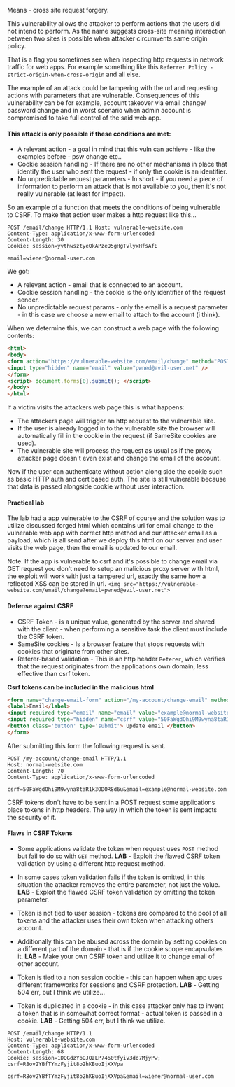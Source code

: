 Means - cross site request forgery.

This vulnerability allows the attacker to perform actions that the users did not intend to perform.
As the name suggests cross-site meaning interaction between two sites is possible when attacker circumvents same origin policy.

That is a flag you sometimes see when inspecting http requests in network traffic for web apps.
For example something like this `Referrer Policy - strict-origin-when-cross-origin` and all else.

The example of an attack could be tampering with the url and requesting actions with parameters that are vulnerable.
Consequences of this vulnerability can be for example, account takeover via email change/ password change and in worst scenario when admin account is compromised to take full control of the said web app.


#### This attack is only possible if these conditions are met:

- A relevant action - a goal in mind that this vuln can achieve - like the examples before - psw change etc..
- Cookie session handling - If there are no other mechanisms in place that identify the user who sent the request - if only the cookie is an identifier.
- No unpredictable request parameters - In short - if you need a piece of information to perform an attack that is not available to you, then it's not really vulnerable (at least for impact).


So an example of a function that meets the conditions of being vulnerable to CSRF.
To make that action user makes a http request like this...

```http
POST /email/change HTTP/1.1 Host: vulnerable-website.com 
Content-Type: application/x-www-form-urlencoded
Content-Length: 30
Cookie: session=yvthwsztyeQkAPzeQ5gHgTvlyxHfsAfE

email=wiener@normal-user.com
```

We got:
- A relevant action - email that is connected to an account.
- Cookie session handling - the cookie is the only identifier of the request sender.
- No unpredictable request params - only the email is a request parameter - in this case we choose a new email to attach to the account (i think).


When we determine this, we can construct a web page with the following contents:
```html
<html>
<body>
<form action="https://vulnerable-website.com/email/change" method="POST">
<input type="hidden" name="email" value="pwned@evil-user.net" />
</form>
<script> document.forms[0].submit(); </script> 
</body>
</html>
```

If a victim visits the attackers web page this is what happens:
- The attackers page will trigger an http request to the vulnerable site.
- If the user is already logged in to the vulnerable site the browser will automatically fill in the cookie in the request (if SameSite cookies are used).
- The vulnerable site will process the request as usual as if the proxy attacker page doesn't even exist and change the email of the account.

Now if the user can authenticate without action along side the cookie such as basic HTTP auth and cert based auth.
The site is still vulnerable because that data is passed alongside cookie without user interaction.

#### Practical lab

The lab had a app vulnerable to the CSRF of course and the solution was to utilize discussed forged html which contains url for email change to the vulnerable web app with correct http method and our attacker email as a payload, which is all send after we deploy this html on our server and user visits the web page, then the email is updated to our email.

Note.
If the app is vulnerable to csrf and it's possible to change email via GET request you don't need to setup an malicious  proxy server with html, the exploit will work with just a tampered url, exactly the same how a reflected XSS can be stored in url.
`<img src="https://vulnerable-website.com/email/change?email=pwned@evil-user.net">` 

####  Defense against CSRF

- CSRF Token - is a unique value, generated by the server and shared with the client - when performing a sensitive task the client must include the CSRF token. 
- SameSite cookies - Is a browser feature that stops requests with cookies that originate from other sites. 
- Referer-based validation - This is an http header `Referer`, which verifies that the request originates from the applications own domain, less effective than csrf token.

**Csrf tokens can be included in the malicious html**
```html
<form name="change-email-form" action="/my-account/change-email" method="POST">
<label>Email</label>
<input required type="email" name="email" value="example@normal-website.com"> 
<input required type="hidden" name="csrf" value="50FaWgdOhi9M9wyna8taR1k3ODOR8d6u">
<button class='button' type='submit'> Update email </button>
</form>
```

After submitting this form the following request is sent.
```http
POST /my-account/change-email HTTP/1.1
Host: normal-website.com
Content-Length: 70
Content-Type: application/x-www-form-urlencoded

csrf=50FaWgdOhi9M9wyna8taR1k3ODOR8d6u&email=example@normal-website.com
```

CSRF tokens don't have to be sent in a POST request some applications place tokens in http headers.
The way in which the token is sent impacts the security of it.

#### Flaws in CSRF Tokens

- Some applications validate the token when request uses `POST` method but fail to do so with `GET` method.
**LAB** - Exploit the flawed CSRF token validation by using a different http request method.

- In some cases token validation fails if the token is omitted, in this situation the attacker removes the entire parameter, not just the value.
**LAB** - Exploit the flawed CSRF token validation by omitting the token parameter.

- Token is not tied to user session - tokens are compared to the pool of all tokens and the attacker uses their own token when attacking others account.
- Additionally this can be abused across the domain by setting cookies on a different part of the domain - that is if the cookie scope encapsulates it.
**LAB** - Make your own CSRF token and utilize it to change email of other account.

- Token is tied to a non session cookie - this can happen when app uses different frameworks for sessions and CSRF protection.
**LAB** - Getting 504 err, but I think we utilize...

- Token is duplicated in a cookie - in this case attacker only has to invent a token that is in somewhat correct format - actual token is passed in a cookie.
**LAB** - Getting 504 err, but I think we utilize.


```http
POST /email/change HTTP/1.1
Host: vulnerable-website.com
Content-Type: application/x-www-form-urlencoded
Content-Length: 68
Cookie: session=1DQGdzYbOJQzLP7460tfyiv3do7MjyPw; csrf=R8ov2YBfTYmzFyjit8o2hKBuoIjXXVpa

csrf=R8ov2YBfTYmzFyjit8o2hKBuoIjXXVpa&email=wiener@normal-user.com
```